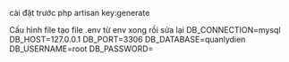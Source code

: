 cài đặt trước
php artisan key:generate

Cấu hình file 
tạo file .env từ env xong rồi sửa lại
DB_CONNECTION=mysql
DB_HOST=127.0.0.1
DB_PORT=3306
DB_DATABASE=quanlydien
DB_USERNAME=root
DB_PASSWORD=


